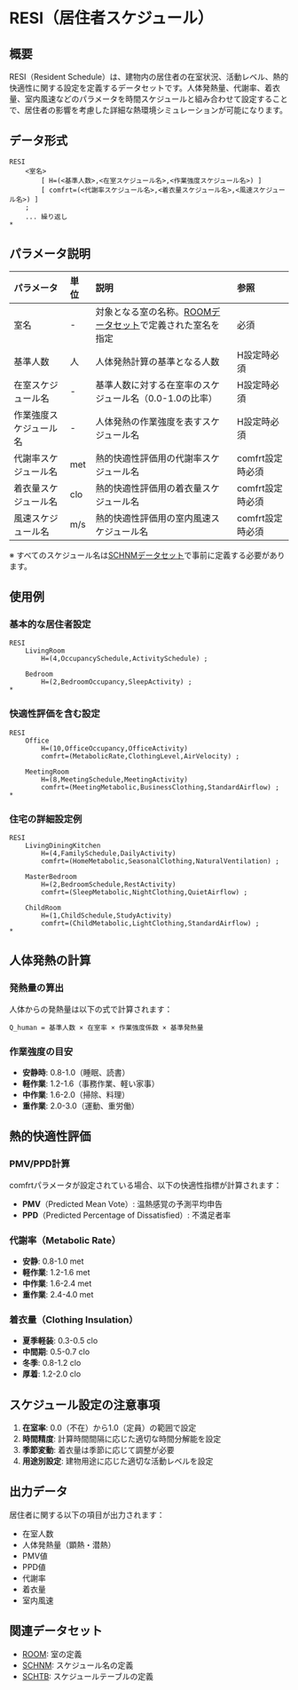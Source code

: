# RESI（居住者スケジュール）

## 概要
RESI（Resident Schedule）は、建物内の居住者の在室状況、活動レベル、熱的快適性に関する設定を定義するデータセットです。人体発熱量、代謝率、着衣量、室内風速などのパラメータを時間スケジュールと組み合わせて設定することで、居住者の影響を考慮した詳細な熱環境シミュレーションが可能になります。

## データ形式
```
RESI
    <室名>
        [ H=(<基準人数>,<在室スケジュール名>,<作業強度スケジュール名>) ]
        [ comfrt=(<代謝率スケジュール名>,<着衣量スケジュール名>,<風速スケジュール名>) ]
    ;
    ... 繰り返し
*
```

## パラメータ説明

| パラメータ | 単位 | 説明 | 参照 |
|:---|:---|:---|:---|
| 室名 | - | 対象となる室の名称。[ROOMデータセット](ROOM.md)で定義された室名を指定 | 必須 |
| 基準人数 | 人 | 人体発熱計算の基準となる人数 | H設定時必須 |
| 在室スケジュール名 | - | 基準人数に対する在室率のスケジュール名（0.0-1.0の比率） | H設定時必須 |
| 作業強度スケジュール名 | - | 人体発熱の作業強度を表すスケジュール名 | H設定時必須 |
| 代謝率スケジュール名 | met | 熱的快適性評価用の代謝率スケジュール名 | comfrt設定時必須 |
| 着衣量スケジュール名 | clo | 熱的快適性評価用の着衣量スケジュール名 | comfrt設定時必須 |
| 風速スケジュール名 | m/s | 熱的快適性評価用の室内風速スケジュール名 | comfrt設定時必須 |

※ すべてのスケジュール名は[SCHNMデータセット](SCHNM.md)で事前に定義する必要があります。

## 使用例

### 基本的な居住者設定
```
RESI
    LivingRoom
        H=(4,OccupancySchedule,ActivitySchedule) ;
    
    Bedroom
        H=(2,BedroomOccupancy,SleepActivity) ;
*
```

### 快適性評価を含む設定
```
RESI
    Office
        H=(10,OfficeOccupancy,OfficeActivity)
        comfrt=(MetabolicRate,ClothingLevel,AirVelocity) ;
    
    MeetingRoom
        H=(8,MeetingSchedule,MeetingActivity)
        comfrt=(MeetingMetabolic,BusinessClothing,StandardAirflow) ;
*
```

### 住宅の詳細設定例
```
RESI
    LivingDiningKitchen
        H=(4,FamilySchedule,DailyActivity)
        comfrt=(HomeMetabolic,SeasonalClothing,NaturalVentilation) ;
    
    MasterBedroom
        H=(2,BedroomSchedule,RestActivity)
        comfrt=(SleepMetabolic,NightClothing,QuietAirflow) ;
    
    ChildRoom
        H=(1,ChildSchedule,StudyActivity)
        comfrt=(ChildMetabolic,LightClothing,StandardAirflow) ;
*
```

## 人体発熱の計算

### 発熱量の算出
人体からの発熱量は以下の式で計算されます：
```
Q_human = 基準人数 × 在室率 × 作業強度係数 × 基準発熱量
```

### 作業強度の目安
- **安静時**: 0.8-1.0（睡眠、読書）
- **軽作業**: 1.2-1.6（事務作業、軽い家事）
- **中作業**: 1.6-2.0（掃除、料理）
- **重作業**: 2.0-3.0（運動、重労働）

## 熱的快適性評価

### PMV/PPD計算
comfrtパラメータが設定されている場合、以下の快適性指標が計算されます：
- **PMV**（Predicted Mean Vote）: 温熱感覚の予測平均申告
- **PPD**（Predicted Percentage of Dissatisfied）: 不満足者率

### 代謝率（Metabolic Rate）
- **安静**: 0.8-1.0 met
- **軽作業**: 1.2-1.6 met
- **中作業**: 1.6-2.4 met
- **重作業**: 2.4-4.0 met

### 着衣量（Clothing Insulation）
- **夏季軽装**: 0.3-0.5 clo
- **中間期**: 0.5-0.7 clo
- **冬季**: 0.8-1.2 clo
- **厚着**: 1.2-2.0 clo

## スケジュール設定の注意事項

1. **在室率**: 0.0（不在）から1.0（定員）の範囲で設定
2. **時間精度**: 計算時間間隔に応じた適切な時間分解能を設定
3. **季節変動**: 着衣量は季節に応じて調整が必要
4. **用途別設定**: 建物用途に応じた適切な活動レベルを設定

## 出力データ

居住者に関する以下の項目が出力されます：
- 在室人数
- 人体発熱量（顕熱・潜熱）
- PMV値
- PPD値
- 代謝率
- 着衣量
- 室内風速

## 関連データセット

- [ROOM](ROOM.md): 室の定義
- [SCHNM](SCHNM.md): スケジュール名の定義
- [SCHTB](SCHTB.md): スケジュールテーブルの定義